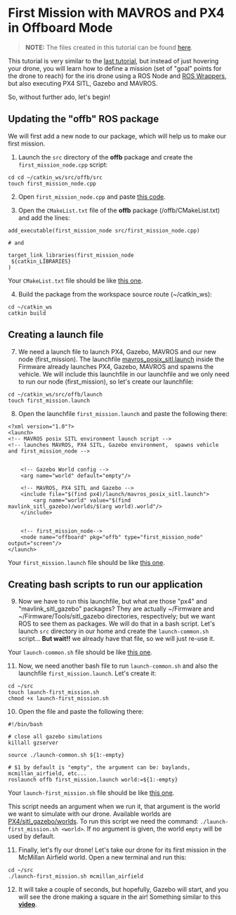 # First Mission with MAVROS and PX4 in Offboard Mode

> **NOTE:** The files created in this tutorial can be found [here](https://github.com/aarondigu/ROS-with-PX4-SITL-for-Beginners/tree/master/4.%20First%20Mission%20with%20ROS%20PX4%20SITL%20and%20Gazebo).

This tutorial is very similar to the [last tutorial](https://github.com/aarondigu/ROS-with-PX4-SITL-for-Beginners/blob/master/3.%20ROS%20Node%20for%20MAVROS%20Offboard%20Mode/tutorial-3.md), but instead of just hovering your drone, you will learn how to define a mission (set of "goal" points for the drone to reach) for the iris drone using a ROS Node and [ROS Wrappers](https://dev.px4.io/master/en/simulation/ros_interface.html#launching-gazebo-with-ros-wrappers), but also executing PX4 SITL, Gazebo and MAVROS. 

So, without further ado, let's begin!

## Updating the "offb" ROS package

We will first add a new node to our package, which will help us to make our first mission.

1. Launch the `src` directory of the **offb** package and create the `first_mission_node.cpp` script:

```
cd cd ~/catkin_ws/src/offb/src
touch first_mission_node.cpp
```

2. Open `first_mission_node.cpp` and paste [this code](https://github.com/aarondigu/ROS-with-PX4-SITL-for-Beginners/blob/master/4.%20First%20Mission%20with%20ROS%20PX4%20SITL%20and%20Gazebo/first_mission_node.cpp).

3. Open the `CMakeList.txt` file of the **offb** package (/offb/CMakeList.txt) and add the lines:

```
add_executable(first_mission_node src/first_mission_node.cpp)

# and 

target_link_libraries(first_mission_node 
 ${catkin_LIBRARIES}
)
```
  Your `CMakeList.txt` file should be like [this one](https://github.com/aarondigu/ROS-with-PX4-SITL-for-Beginners/blob/master/4.%20First%20Mission%20with%20ROS%20PX4%20SITL%20and%20Gazebo/CMakeLists.txt).

4. Build the package from the workspace source route (~/catkin_ws):

```
cd ~/catkin_ws
catkin build
```

## Creating a launch file

7.  We need a launch file to launch PX4, Gazebo, MAVROS and our new node (first_mission). The launchfile [mavros_posix_sitl.launch](https://github.com/PX4/Firmware/blob/master/launch/mavros_posix_sitl.launch) inside the Firmware already launches PX4, Gazebo, MAVROS and spawns the vehicle. We will include this launchfile in our launchfile and we only need to run our node (first_mission), so let's create our launchfile:

```
cd ~/catkin_ws/src/offb/launch
touch first_mission.launch
```

8. Open the launchfile `first_mission.launch` and paste the following there:
```
<?xml version="1.0"?>
<launch>
<!-- MAVROS posix SITL environment launch script -->
<!-- launches MAVROS, PX4 SITL, Gazebo environment,  spawns vehicle and first_mission_node -->


    <!-- Gazebo World config -->    
    <arg name="world" default="empty"/>

    <!-- MAVROS, PX4 SITL and Gazebo -->
    <include file="$(find px4)/launch/mavros_posix_sitl.launch">
        <arg name="world" value="$(find mavlink_sitl_gazebo)/worlds/$(arg world).world"/>
    </include>
    

    <!-- first_mission_node-->
    <node name="offboard" pkg="offb" type="first_mission_node" output="screen"/>
</launch>
```
  Your `first_mission.launch` file should be like [this one](https://github.com/aarondigu/ROS-with-PX4-SITL-for-Beginners/blob/master/4.%20First%20Mission%20with%20ROS%20PX4%20SITL%20and%20Gazebo/first_mission.launch).

## Creating bash scripts to run our application

9. Now we have to run this launchfile, but what are those "px4" and "mavlink_sitl_gazebo" packages? They are actually ~/Firmware and ~/Firmware/Tools/sitl_gazebo directories, respectively; but we want ROS to see them as packages. We will do that in a bash script. Let's launch `src` directory in our home and create the `launch-common.sh` script... **But wait!!** we already have that file, so we will just re-use it.

  Your `launch-common.sh` file should be like [this one](https://github.com/aarondigu/ROS-with-PX4-SITL-for-Beginners/blob/master/3.%20ROS%20Node%20for%20MAVROS%20Offboard%20Mode/launch-common.sh).

11. Now, we need another bash file to run `launch-common.sh` and also the launchfile `first_mission.launch`. Let's create it:

```
cd ~/src
touch launch-first_mission.sh
chmod +x launch-first_mission.sh
```

10. Open the file and paste the following there:

```
#!/bin/bash

# close all gazebo simulations
killall gzserver 

source ./launch-common.sh ${1:-empty}

# $1 by default is "empty", the argument can be: baylands, mcmillan_airfield, etc...
roslaunch offb first_mission.launch world:=${1:-empty}
```
  Your `launch-first_mission.sh` file should be like [this one](https://github.com/aarondigu/ROS-with-PX4-SITL-for-Beginners/blob/master/4.%20First%20Mission%20with%20ROS%20PX4%20SITL%20and%20Gazebo/launch-first_mission.sh).

This script needs an argument when we run it, that argument is the world we want to simulate with our drone. Available worlds are [PX4/sitl_gazebo/worlds](https://dev.px4.io/master/en/simulation/gazebo_worlds.html). To run this script we need the command: `./launch-first_mission.sh <world>`. If no argument is given, the world `empty` will be used by default.

11. Finally, let's fly our drone! Let's take our drone for its first mission in the McMillan Airfield world. Open a new terminal and run this:
```
cd ~/src
./launch-first_mission.sh mcmillan_airfield
```

12. It will take a couple of seconds, but hopefully, Gazebo will start, and you will see the drone making a square in the air! Something similar to this [**video**](https://youtu.be/3lI75DczVtw).
